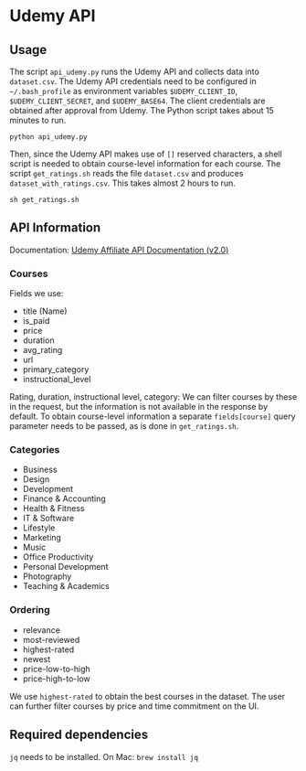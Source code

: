 # Udemy API

## Usage

The script `api_udemy.py`  runs the Udemy API and collects data into `dataset.csv`. The Udemy API credentials need to be configured in `~/.bash_profile` as environment variables `$UDEMY_CLIENT_ID`, `$UDEMY_CLIENT_SECRET`, and `$UDEMY_BASE64`. The client credentials are obtained after approval from Udemy. The Python script takes about 15 minutes to run.

```
python api_udemy.py
```

Then, since the Udemy API makes use of `[]` reserved characters, a shell script is needed to obtain course-level information for each course. The script `get_ratings.sh` reads the file `dataset.csv` and produces `dataset_with_ratings.csv`. This takes almost 2 hours to run.

```
sh get_ratings.sh
```

## API Information

Documentation: [Udemy Affiliate API Documentation (v2.0)](https://www.udemy.com/developers/affiliate/)

### Courses

Fields we use:

- title (Name)
- is_paid
- price
- duration
- avg_rating
- url
- primary_category
- instructional_level

Rating, duration, instructional level, category:
We can filter courses by these in the request, but the information is not available in the response by default. To obtain course-level information a separate `fields[course]` query parameter needs to be passed, as is done in `get_ratings.sh`.

### Categories

- Business
- Design
- Development
- Finance & Accounting
- Health & Fitness
- IT & Software
- Lifestyle
- Marketing
- Music
- Office Productivity
- Personal Development
- Photography
- Teaching & Academics

### Ordering

- relevance
- most-reviewed
- highest-rated
- newest
- price-low-to-high
- price-high-to-low

We use `highest-rated` to obtain the best courses in the dataset. The user can further filter courses by price and time commitment on the UI.

## Required dependencies

`jq` needs to be installed. On Mac: `brew install jq`
